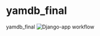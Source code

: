 # yamdb_final
yamdb_final
![Django-app workflow](https://github.com/mtedoradze/yamdb_final/actions/workflows/yamdb_workflow.yml/badge.png)
